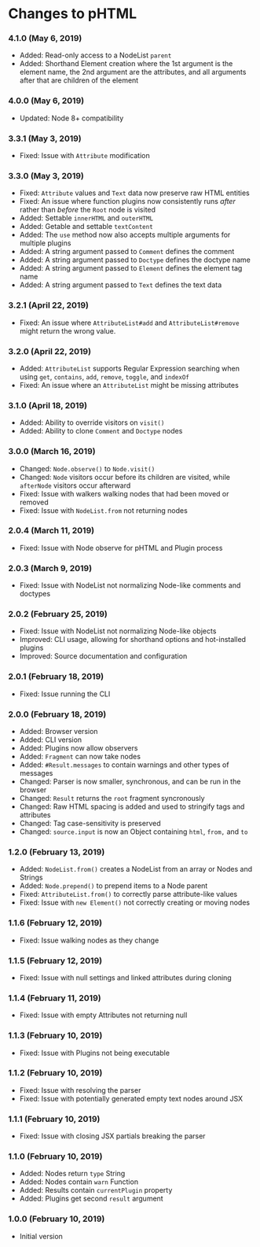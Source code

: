 # Changes to pHTML

### 4.1.0 (May 6, 2019)

- Added: Read-only access to a NodeList `parent`
- Added: Shorthand Element creation where the 1st argument is the element name,
  the 2nd argument are the attributes, and all arguments after that are
  children of the element

### 4.0.0 (May 6, 2019)

- Updated: Node 8+ compatibility

### 3.3.1 (May 3, 2019)

- Fixed: Issue with `Attribute` modification

### 3.3.0 (May 3, 2019)

- Fixed: `Attribute` values and `Text` data now preserve raw HTML entities
- Fixed: An issue where function plugins now consistently runs _after_ rather
  than _before_ the `Root` node is visited
- Added: Settable `innerHTML` and `outerHTML`
- Added: Getable and settable `textContent`
- Added: The `use` method now also accepts multiple arguments for multiple
  plugins
- Added: A string argument passed to `Comment` defines the comment
- Added: A string argument passed to `Doctype` defines the doctype name
- Added: A string argument passed to `Element` defines the element tag name
- Added: A string argument passed to `Text` defines the text data

### 3.2.1 (April 22, 2019)

- Fixed: An issue where `AttributeList#add` and `AttributeList#remove` might
  return the wrong value.

### 3.2.0 (April 22, 2019)

- Added: `AttributeList` supports Regular Expression searching when using
  `get`, `contains`, `add`, `remove`, `toggle`, and `indexOf`
- Fixed: An issue where an `AttributeList` might be missing attributes

### 3.1.0 (April 18, 2019)

- Added: Ability to override visitors on `visit()`
- Added: Ability to clone `Comment` and `Doctype` nodes

### 3.0.0 (March 16, 2019)

- Changed: `Node.observe()` to `Node.visit()`
- Changed: `Node` visitors occur before its children are visited, while `afterNode` visitors occur afterward
- Fixed: Issue with walkers walking nodes that had been moved or removed
- Fixed: Issue with `NodeList.from` not returning nodes

### 2.0.4 (March 11, 2019)

- Fixed: Issue with Node observe for pHTML and Plugin process

### 2.0.3 (March 9, 2019)

- Fixed: Issue with NodeList not normalizing Node-like comments and doctypes

### 2.0.2 (February 25, 2019)

- Fixed: Issue with NodeList not normalizing Node-like objects
- Improved: CLI usage, allowing for shorthand options and hot-installed plugins
- Improved: Source documentation and configuration

### 2.0.1 (February 18, 2019)

- Fixed: Issue running the CLI

### 2.0.0 (February 18, 2019)

- Added: Browser version
- Added: CLI version
- Added: Plugins now allow observers
- Added: `Fragment` can now take nodes
- Added: `#Result.messages` to contain warnings and other types of messages
- Changed: Parser is now smaller, synchronous, and can be run in the browser
- Changed: `Result` returns the `root` fragment syncronously
- Changed: Raw HTML spacing is added and used to stringify tags and attributes
- Changed: Tag case-sensitivity is preserved
- Changed: `source.input` is now an Object containing `html`, `from,` and `to`

### 1.2.0 (February 13, 2019)

- Added: `NodeList.from()` creates a NodeList from an array or Nodes and Strings
- Added: `Node.prepend()` to prepend items to a Node parent
- Fixed: `AttributeList.from()` to correctly parse attribute-like values
- Fixed: Issue with `new Element()` not correctly creating or moving nodes

### 1.1.6 (February 12, 2019)

- Fixed: Issue walking nodes as they change

### 1.1.5 (February 12, 2019)

- Fixed: Issue with null settings and linked attributes during cloning

### 1.1.4 (February 11, 2019)

- Fixed: Issue with empty Attributes not returning null

### 1.1.3 (February 10, 2019)

- Fixed: Issue with Plugins not being executable

### 1.1.2 (February 10, 2019)

- Fixed: Issue with resolving the parser
- Fixed: Issue with potentially generated empty text nodes around JSX

### 1.1.1 (February 10, 2019)

- Fixed: Issue with closing JSX partials breaking the parser

### 1.1.0 (February 10, 2019)

- Added: Nodes return `type` String
- Added: Nodes contain `warn` Function
- Added: Results contain `currentPlugin` property
- Added: Plugins get second `result` argument

### 1.0.0 (February 10, 2019)

- Initial version
